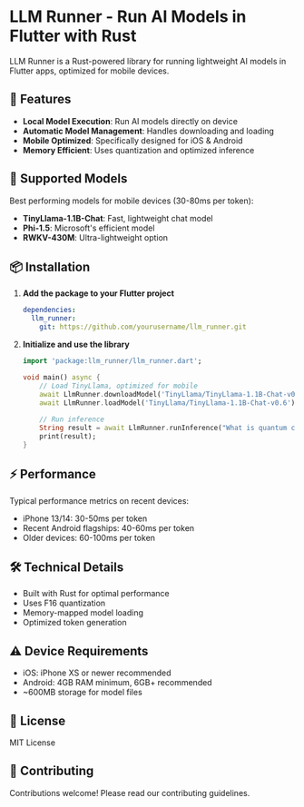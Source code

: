 # LLM Runner - Run AI Models in Flutter with Rust

LLM Runner is a Rust-powered library for running lightweight AI models in Flutter apps, optimized for mobile devices.

## 🚀 Features
- **Local Model Execution**: Run AI models directly on device
- **Automatic Model Management**: Handles downloading and loading
- **Mobile Optimized**: Specifically designed for iOS & Android
- **Memory Efficient**: Uses quantization and optimized inference

## 📱 Supported Models
Best performing models for mobile devices (30-80ms per token):

- **TinyLlama-1.1B-Chat**: Fast, lightweight chat model
- **Phi-1.5**: Microsoft's efficient model
- **RWKV-430M**: Ultra-lightweight option

## 📦 Installation
1. **Add the package to your Flutter project**
   ```yaml
   dependencies:
     llm_runner:
       git: https://github.com/yourusername/llm_runner.git
   ```

2. **Initialize and use the library**
   ```dart
   import 'package:llm_runner/llm_runner.dart';

   void main() async {
       // Load TinyLlama, optimized for mobile
       await LlmRunner.downloadModel('TinyLlama/TinyLlama-1.1B-Chat-v0.6');
       await LlmRunner.loadModel('TinyLlama/TinyLlama-1.1B-Chat-v0.6');
       
       // Run inference
       String result = await LlmRunner.runInference("What is quantum computing?");
       print(result);
   }
   ```

## ⚡ Performance
Typical performance metrics on recent devices:
- iPhone 13/14: 30-50ms per token
- Recent Android flagships: 40-60ms per token
- Older devices: 60-100ms per token

## 🛠️ Technical Details
- Built with Rust for optimal performance
- Uses F16 quantization
- Memory-mapped model loading
- Optimized token generation

## ⚠️ Device Requirements
- iOS: iPhone XS or newer recommended
- Android: 4GB RAM minimum, 6GB+ recommended
- ~600MB storage for model files

## 📝 License
MIT License

## 🤝 Contributing
Contributions welcome! Please read our contributing guidelines.

